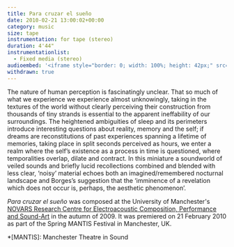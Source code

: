 ```yaml
---
title: Para cruzar el sueño
date: 2010-02-21 13:00:02+00:00
category: music
size: tape
instrumentation: for tape (stereo)
duration: 4'44"
instrumentationlist:
  - Fixed media (stereo)
audioembed: '<iframe style="border: 0; width: 100%; height: 42px;" src="http://bandcamp.com/EmbeddedPlayer/track=1657433167/size=small/bgcol=ffffff/linkcol=0687f5/transparent=true/" seamless><a href="http://hear.chrisswithinbank.net/track/para-cruzar-el-sue-o">Para cruzar el sueño by Chris Swithinbank</a></iframe>'
withdrawn: true
---
```


The nature of human perception is fascinatingly unclear. That so much of what we experience we experience almost unknowingly, taking in the textures of the world without clearly perceiving their construction from thousands of tiny strands is essential to the apparent ineffability of our surroundings. The heightened ambiguities of sleep and its perimeters introduce interesting questions about reality, memory and the self; if dreams are reconstitutions of past experiences spanning a lifetime of memories, taking place in split seconds perceived as hours, we enter a realm where the self’s existence as a process in time is questioned, where temporalities overlap, dilate and contract. In this miniature a soundworld of veiled sounds and briefly lucid recollections combined and blended with less clear, ‘noisy’ material echoes both an imagined/remembered nocturnal landscape and Borges’s suggestion that the ‘imminence of a revelation which does not occur is, perhaps, the aesthetic phenomenon’.

_Para cruzar el sueño_ was composed at the University of Manchester's [NOVARS Research Centre for Electroacoustic Composition, Performance and Sound-Art](http://www.novars.manchester.ac.uk/) in the autumn of 2009. It was premiered on 21 February 2010 as part of the Spring MANTIS Festival in Manchester, UK.

  *[MANTIS]: Manchester Theatre in Sound
